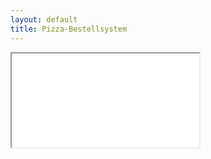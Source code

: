 ```yaml
---
layout: default
title: Pizza-Bestellsystem
---
```


<iframe src="//pizza.nnev.de">Hi NoScript User. Du brauchst Iframes und JS für <b>pizza2.nnev.de</b> und <b>pizza.de</b></iframe>
